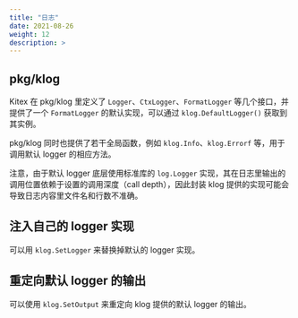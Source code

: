 ```yaml
---
title: "日志"
date: 2021-08-26
weight: 12
description: >
---
```



## pkg/klog

Kitex 在 pkg/klog 里定义了 `Logger`、`CtxLogger`、`FormatLogger` 等几个接口，并提供了一个 `FormatLogger` 的默认实现，可以通过 `klog.DefaultLogger()` 获取到其实例。

pkg/klog 同时也提供了若干全局函数，例如 `klog.Info`、`klog.Errorf` 等，用于调用默认 logger 的相应方法。

注意，由于默认 logger 底层使用标准库的 `log.Logger` 实现，其在日志里输出的调用位置依赖于设置的调用深度（call depth），因此封装 klog 提供的实现可能会导致日志内容里文件名和行数不准确。

## 注入自己的 logger 实现

可以用 `klog.SetLogger` 来替换掉默认的 logger 实现。

## 重定向默认 logger 的输出

可以使用 `klog.SetOutput` 来重定向 klog 提供的默认 logger 的输出。
